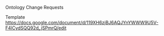 Ontology Change Requests

Template
https://docs.google.com/document/d/119XH6zjBJ6AQJYnYWWW9U5V-F4lCydSQQ92d_jSPmrQ/edit

